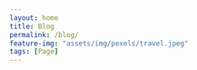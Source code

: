 ```yaml
---
layout: home
title: Blog
permalink: /blog/
feature-img: "assets/img/pexels/travel.jpeg"
tags: [Page]
---
```


